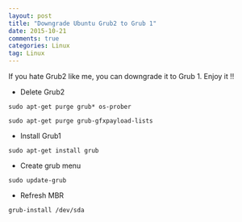 ```yaml
---
layout: post
title: "Downgrade Ubuntu Grub2 to Grub 1"
date: 2015-10-21
comments: true
categories: Linux
tag: Linux
---
```


If you hate Grub2 like me, you can downgrade it to Grub 1. Enjoy it !!

<!--more-->

* Delete Grub2

```
sudo apt-get purge grub* os-prober
```
```
sudo apt-get purge grub-gfxpayload-lists
```
* Install Grub1

```
sudo apt-get install grub
```

* Create grub menu

``` 
sudo update-grub
```

* Refresh MBR
```
grub-install /dev/sda
```
